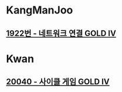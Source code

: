 # KangManJoo
## [1922번 - 네트워크 연결 GOLD IV](https://www.acmicpc.net/problem/1922)
# Kwan
## [20040 - 사이클 게임 GOLD IV](https://www.acmicpc.net/problem/20040)